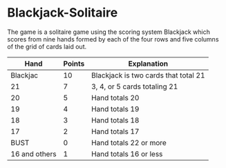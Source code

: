 # Blackjack-Solitaire

The game is a solitaire game using the scoring system Blackjack which scores from nine hands formed by each of the four rows and five columns of the grid of cards laid out. 

|Hand|Points|Explanation|
|---|---|---|
|Blackjac|10|Blackjack is two cards that total 21|
|21|7|3, 4, or 5 cards totaling 21|
|20|5|Hand totals 20|
|19|4|Hand totals 19|
|18|3|Hand totals 18|
|17|2|Hand totals 17|
|BUST|0|Hand totals 22 or more|
|16 and others|1|Hand totals 16 or less|
